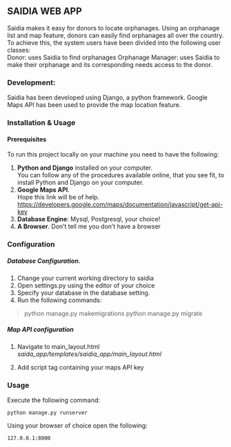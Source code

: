 ## SAIDIA WEB APP

Saidia makes it easy for donors to locate orphanages. Using an orphanage list and map feature, donors can easily find orphanages all over the country. To achieve this, the system users have been divided into the following user classes:   
Donor: uses Saidia to find orphanages
Orphanage Manager: uses Saidia to make their orphanage and its corresponding needs access to the donor.
### Development:
Saidia has been developed using Django, a python framework. Google Maps API has been used to provide the map location feature.

### Installation & Usage
#### Prerequisites
To run this project locally on your machine you need to have the following:
1. **Python and Django** installed on your computer.   
You can follow any of the procedures available online, that you see fit, to install Python and Django on your computer.
2. **Google Maps API**.   
Hope this link will be of help. https://developers.google.com/maps/documentation/javascript/get-api-key
3. **Database Engine**: Mysql, Postgresql, your choice!
4. **A Browser**. Don’t tell me you don’t have a browser

### Configuration
##### Database Configuration.
1. Change your current working directory to saidia
2. Open settings.py using the editor of your choice
3. Specify your database in the database setting.
4. Run the following commands:
> python manage.py makemigrations
> python manage.py migrate

##### Map API configuration
1. Navigate to main_layout.html
_saida_app/templates/saidia_app/main_layout.html_

2. Add script tag containing your maps API key

### Usage
Execute the following command:

    python manage.py runserver
Using your browser of choice open the following:

    127.0.0.1:8000
